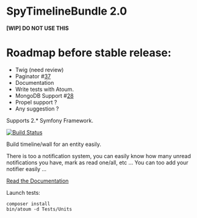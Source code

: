 SpyTimelineBundle 2.0
=====================

**[WIP] DO NOT USE THIS**

Roadmap before stable release:
==============================

- Twig (need review)
- Paginator #[37](https://github.com/stephpy/TimelineBundle/issues/37)
- Documentation
- Write tests with Atoum.
- MongoDB Support #[28](https://github.com/stephpy/TimelineBundle/issues/28)
- Propel support ?
- Any suggestion ?


Supports 2.* Symfony Framework.

[![Build Status](https://secure.travis-ci.org/stephpy/TimelineBundle.png)](http://travis-ci.org/stephpy/TimelineBundle)

Build timeline/wall for an entity easily.

There is too a notification system, you can easily know how many unread notifications you have, mark as read one/all, etc ... You can too add your notifier easily ...

[Read the Documentation](https://github.com/stephpy/TimelineBundle/blob/master/Resources/doc/index.markdown)

Launch tests:

```
composer install
bin/atoum -d Tests/Units
```
